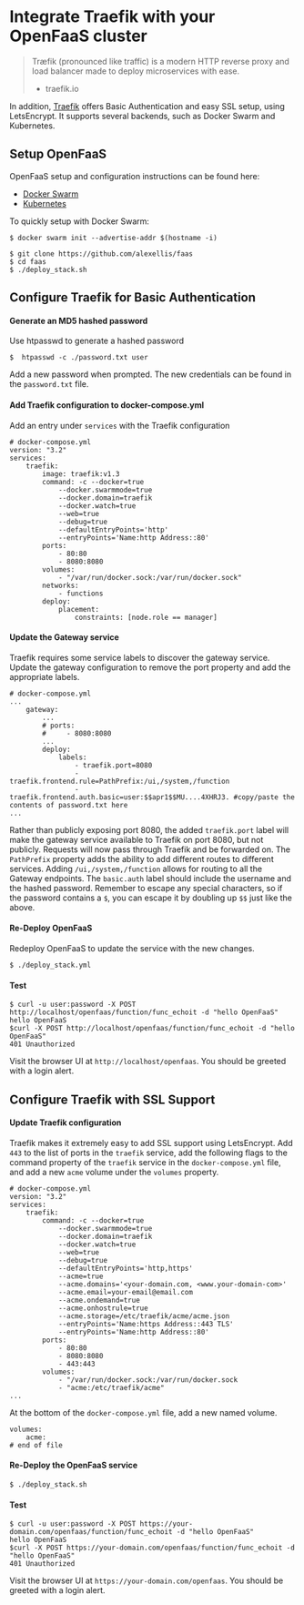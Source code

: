 # Integrate Traefik with your OpenFaaS cluster

> Træfik (pronounced like traffic) is a modern HTTP reverse proxy and
> load balancer made to deploy microservices with ease.
> - traefik.io

In addition, [Traefik](https://traefik.io) offers Basic Authentication and easy SSL setup, using LetsEncrypt. It
supports several backends, such as Docker Swarm and Kubernetes.

## Setup OpenFaaS

OpenFaaS setup and configuration instructions can be found here:

* [Docker Swarm](https://github.com/alexellis/faas/blob/master/guide/deployment_swarm.md)
* [Kubernetes](https://github.com/alexellis/faas/blob/master/guide/deployment_k8s.md)

To quickly setup with Docker Swarm:
```
$ docker swarm init --advertise-addr $(hostname -i)

$ git clone https://github.com/alexellis/faas
$ cd faas
$ ./deploy_stack.sh
```

## Configure Traefik for Basic Authentication

#### Generate an MD5 hashed password

Use htpasswd to generate a hashed password
```
$  htpasswd -c ./password.txt user
```
Add a new password when prompted. The new credentials can be found in
the `password.txt` file.

#### Add Traefik configuration to docker-compose.yml

Add an entry under `services` with the Traefik configuration
```
# docker-compose.yml
version: "3.2"
services:
    traefik:
        image: traefik:v1.3
        command: -c --docker=true
            --docker.swarmmode=true
            --docker.domain=traefik
            --docker.watch=true
            --web=true
            --debug=true
            --defaultEntryPoints='http'
            --entryPoints='Name:http Address::80'
        ports:
            - 80:80
            - 8080:8080
        volumes:
            - "/var/run/docker.sock:/var/run/docker.sock"
        networks:
            - functions
        deploy:
            placement:
                constraints: [node.role == manager]
```

#### Update the Gateway service

Traefik requires some service labels to discover the gateway service.
Update the gateway configuration to remove the port property and add
the appropriate labels.
```
# docker-compose.yml
...
    gateway:
        ...
        # ports:
        #     - 8080:8080
        ...
        deploy:
            labels:
                - traefik.port=8080
                - traefik.frontend.rule=PathPrefix:/ui,/system,/function
                - traefik.frontend.auth.basic=user:$$apr1$$MU....4XHRJ3. #copy/paste the contents of password.txt here
...
```
Rather than publicly exposing port 8080, the added `traefik.port` label will
make the gateway service available to Traefik on port 8080, but not
publicly. Requests will now pass through Traefik and be forwarded on. The
`PathPrefix` property adds the ability to add different routes to
different services. Adding `/ui,/system,/function` allows for routing to all the
Gateway endpoints. The `basic.auth` label should
include the username and the hashed password. Remember to escape any special
characters, so if the password contains a `$`, you can escape it by
doubling up `$$` just like the above.

#### Re-Deploy OpenFaaS

Redeploy OpenFaaS to update the service with the new changes.
```
$ ./deploy_stack.yml
```

#### Test

```
$ curl -u user:password -X POST http://localhost/openfaas/function/func_echoit -d "hello OpenFaaS"
hello OpenFaaS
$curl -X POST http://localhost/openfaas/function/func_echoit -d "hello OpenFaaS"
401 Unauthorized
```
Visit the browser UI at `http://localhost/openfaas`. You should
be greeted with a login alert.

## Configure Traefik with SSL Support

#### Update Traefik configuration

Traefik makes it extremely easy to add SSL support using
LetsEncrypt. Add `443` to the list of ports in the `traefik`
service, add the following flags to the command property
of the `traefik` service in the `docker-compose.yml` file,
and add a new `acme` volume under the `volumes` property.
```
# docker-compose.yml
version: "3.2"
services:
    traefik:
        command: -c --docker=true
            --docker.swarmmode=true
            --docker.domain=traefik
            --docker.watch=true
            --web=true
            --debug=true
            --defaultEntryPoints='http,https'
            --acme=true
            --acme.domains='<your-domain.com, <www.your-domain-com>'
            --acme.email=your-email@email.com
            --acme.ondemand=true
            --acme.onhostrule=true
            --acme.storage=/etc/traefik/acme/acme.json
            --entryPoints='Name:https Address::443 TLS'
            --entryPoints='Name:http Address::80'
        ports:
            - 80:80
            - 8080:8080
            - 443:443
        volumes:
            - "/var/run/docker.sock:/var/run/docker.sock
            - "acme:/etc/traefik/acme"
...
```

At the bottom of the `docker-compose.yml` file, add a new
named volume.
```
volumes:
    acme:
# end of file
```

#### Re-Deploy the OpenFaaS service
```
$ ./deploy_stack.sh
```

#### Test
```
$ curl -u user:password -X POST https://your-domain.com/openfaas/function/func_echoit -d "hello OpenFaaS"
hello OpenFaaS
$curl -X POST https://your-domain.com/openfaas/function/func_echoit -d "hello OpenFaaS"
401 Unauthorized
```

Visit the browser UI at `https://your-domain.com/openfaas`. You should
be greeted with a login alert.
